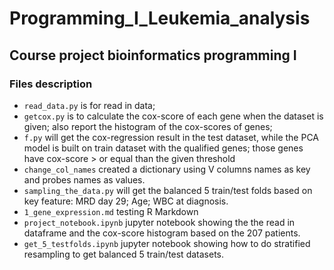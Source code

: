 # Programming_I_Leukemia_analysis
## Course project bioinformatics programming I

### Files description
  * `read_data.py` is for read in data;
  * `getcox.py` is to calculate the cox-score of each gene when the dataset is given; also report the histogram of the cox-scores of genes; 
  * `f.py` will get the cox-regression result in the test dataset, while the PCA model is built on train dataset with the qualified genes; those genes have cox-score > or equal than the given threshold
  * `change_col_names` created a dictionary using V columns names as key and probes names as values.
  * `sampling_the_data.py` will get the balanced 5 train/test folds based on key feature: MRD day 29; Age; WBC at diagnosis.
  * `1_gene_expression.md` testing R Markdown
  * `project_notebook.ipynb` jupyter notebook showing the the read in dataframe and the cox-score histogram based on the 207 patients.
  * `get_5_testfolds.ipynb` jupyter notebook showing how to do stratified resampling to get balanced 5 train/test datasets. 
